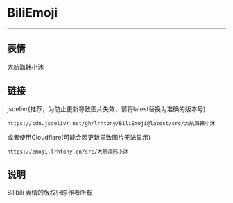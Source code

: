 # BiliEmoji
---
## 表情
大航海韩小沐
## 链接
jsdelivr(推荐，为防止更新导致图片失效，请将latest替换为准确的版本号)
```
https://cdn.jsdelivr.net/gh/lrhtony/BiliEmoji@latest/src/大航海韩小沐
```
或者使用Cloudflare(可能会因更新导致图片无法显示)
```
https://emoji.lrhtony.cn/src/大航海韩小沐
```
## 说明
Bilibili 表情的版权归原作者所有
